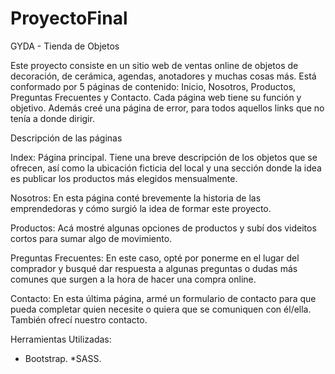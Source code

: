 # ProyectoFinal

GYDA - Tienda de Objetos

Este proyecto consiste en un sitio web de ventas online de objetos de decoración, de cerámica, agendas, anotadores y muchas cosas más. Está conformado por 5 páginas de contenido: Inicio, Nosotros, Productos, Preguntas Frecuentes y Contacto. Cada página web tiene su función y objetivo. Además creé una página de error, para todos aquellos links que no tenía a donde dirigir.

Descripción de las páginas

Index:
Página principal. Tiene una breve descripción de los objetos que se ofrecen, así como la ubicación ficticia del local y una sección donde la idea es publicar los productos más elegidos mensualmente.

Nosotros:
En esta página conté brevemente la historia de las emprendedoras y cómo surgió la idea de formar este proyecto.

Productos:
Acá mostré algunas opciones de productos y subí dos videitos cortos para sumar algo de movimiento.

Preguntas Frecuentes:
En este caso, opté por ponerme en el lugar del comprador y busqué dar respuesta a algunas preguntas o dudas más comunes que surgen a la hora de hacer una compra online.

Contacto:
En esta última página, armé un formulario de contacto para que pueda completar quien necesite o quiera que se comuniquen con él/ella. También ofrecí nuestro contacto.

Herramientas Utilizadas:
* Bootstrap.
*SASS.

